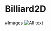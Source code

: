 # Billiard2D
#Images
![All text](https://media4.giphy.com/media/0mMXQiKf1AqFK0jFRG/giphy.gif?cid=790b7611634fb87d4ba52bee83bba4e775f2aaf277a333bc&rid=giphy.gif&ct=g)

